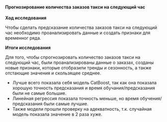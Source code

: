 #### Прогнозирование количества заказов такси на следующий час
**Ход исследования**

Чтобы сделать предсказание количества заказов такси на следующий час необходимо проанализировать данные и создать признаки для временног ряда.

**Итоги исследования**

Для того, чтобы спрогнозировать количество заказов такси на следующий час, были проанализированы данные о заказах, созданы новые признаки, которые отобразили тренды и сезонность, а также отстающие значения и скользящее среднее.

* Лучше всего показала себя модель CatBoost, так как она показала хорошую точность предсказания и время обучания/предсказания были не самые большие.
* Линейная регрессия показала точность меньше, но время обучения/предсказания были самые лучшие.
* Также модели прошли проверку на адекватность, т.к. случайная модель показала значение в 2 раза хуже.


